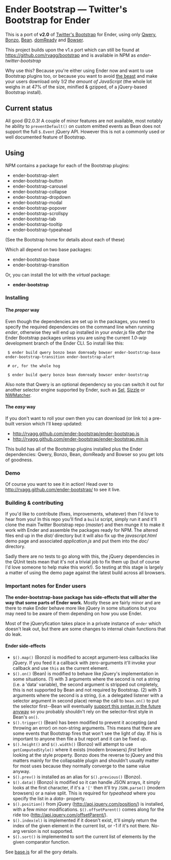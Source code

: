 # Ender Bootstrap &mdash; Twitter's Bootstrap for Ender

This is a port of **v2.0** of [Twitter's
Bootstrap](http://twitter.github.com/bootstrap) for Ender, using only
[Qwery](https://github.com/ded/qwery),
[Bonzo](https://github.com/ded/bonzo),
[Bean](https://github.com/fat/bean).
[domReady](https://github.com/ded/domready) and
[Bowser](https://github.com/ded/bowser).

This project builds upon the v1.x port which can still be found at
https://github.com/rvagg/bootstrap and is available in NPM as
*ender-twitter-bootstrap*

Why use this? Because you're either using Ender now and want to use
Bootstrap plugins too, or because you want to avoid [the
beast](http://jquery.com) and make your users download only *1/2 the
amount of JavaScript* (the whole lot weighs in at 47% of the size,
minified & gzipped, of a jQuery-based Bootstrap install).

## Current status

All good @2.0.3! A couple of minor features are not available, most notably
he ability to `preventDefault()` on custom emitted events as Bean does
not support the full `$.Event` jQuery API. However this is not a commonly
used or well documented feature of Bootstrap.

## Using

NPM contains a package for each of the Bootstrap plugins:

 * ender-bootstrap-alert
 * ender-bootstrap-button
 * ender-bootstrap-carousel
 * ender-bootstrap-collapse
 * ender-bootstrap-dropdown
 * ender-bootstrap-modal
 * ender-bootstrap-popover
 * ender-bootstrap-scrollspy
 * ender-bootstrap-tab
 * ender-bootstrap-tooltip
 * ender-bootstrap-typeahead

(See the Bootstrap home for details about each of these)

Which all depend on two base packages:

 * ender-bootstrap-base
 * ender-bootstrap-transition

Or, you can install the lot with the *virtual* package:

 * **ender-bootstrap**

### Installing

#### The *proper* way

Even though the dependencies are set up in the packages, you need to
specify the required dependencies on the command line when running
*ender*, otherwise they will end up installed in your *ender.js* file
*after* the Ender Bootstrap packages unless you are using the current
*1.0-wip* development branch of the Ender CLI. So install like this:

```
 $ ender build qwery bonzo bean domready bowser ender-bootstrap-base ender-bootstrap-transition ender-bootstrap-alert

 # or, for the whole hog

 $ ender build qwery bonzo bean domready bowser ender-bootstrap
```

Also note that Qwery is an optional dependency so you can switch it
out for another selector engine supported by Ender, such as
[Sel](https://github.com/amccollum/sel),
[Sizzle](https://github.com/jquery/sizzle) or
[NWMatcher](https://github.com/dperini/nwmatcher).

#### The *easy* way

If you don't want to roll your own then you can download (or link to) a
pre-built version which I'll keep updated:

 * http://rvagg.github.com/ender-bootstrap/ender-bootstrap.js
 * http://rvagg.github.com/ender-bootstrap/ender-bootstrap.min.js

This build has all of the Bootstrap plugins installed plus the Ender
dependencies: Qwery, Bonzo, Bean, domReady and Bowser so you get lots of
goodness.

### Demo

Of course you want to see it in action! Head over to
http://rvagg.github.com/ender-bootstrap/ to see it live.

### Building & contributing

If you'd like to contribute (fixes, improvements, whatever) then I'd
love to hear from you! In this repo you'll find a `build` script, simply
run it and it'll clone the main Twitter Bootstrap repo (*master*) and
then munge it to make it work with Ender and assemble the packages ready
for NPM. The altered files end up in the *dist/* directory but it will
also fix up the *javascript.html* demo page and associated
*application.js* and put them into the *doc/* directory.

Sadly there are no tests to go along with this, the jQuery dependencies
in the QUnit tests mean that it's not a trivial job to fix them up (but
of course I'd love someone to help make this work!). So testing at this
stage is largely a matter of using the demo page against the latest
build across all browsers.

### Important notes for Ender users

**The ender-bootstrap-base package has side-effects that will alter the
way that some parts of Ender work.** Mostly these are fairly minor and
are there to make Ender behave more like jQuery in some situations but
you may need to be aware of them depending on how you use Ender.

Most of the jQueryfication takes place in a private instance of `ender`
which doesn't leak out, but there are some changes to internal chain
functions that do leak.

#### Ender side-effects

 * `$().map()` (Bonzo) is modified to accept argument-less callbacks
   like jQuery. If you feed it a callback with zero-arguments it'll
   invoke your callback and use `this` as the current element.
 * `$().on()` (Bean) is modified to behave like jQuery's implementation
   in some situations. (1) with 3 arguments where the second is not a
   string (i.e. a 'data' variable), the second argument is stripped out
   cmpletely, this is not supported by Bean and not required by
   Bootstrap. (2) with 3 arguments where the second is a string, (i.e. a
   delegated listener with a selector argument in second place) remap
   the call to `bean.on()` to put the selector first--Bean will
   eventually [support this syntax in the future
   anyway](https://github.com/fat/bean/issues/55) so you probably
   shouldn't rely on the selector-first style in Bean's `on()`.
 * `$().trigger()` (Bean) has been modified to prevent it accepting (and
   throwing an error) on non-string arguments. This means that there are
   some events that Bootstrap fires that won't see the light of day. If
   his is important to anyone then file a but report and it can be
   fixed up.
 * `$().height()` and `$().width()` (Bonzo) will attempt to use
   `getComputedStyle()` where it exists (modern browsers) *first* before
   looking at the style property. Bonzo does the reverse to jQuery and
   this matters mainly for the collapsable plugin and shouldn't usually
   matter for most uses because they normally converge to the same value
   anyway.
 * `$().prev()` is installed as an alias for `$().previous()` (Bonzo).
 * `$().data()` (Bonzo) is modified so it can handle JSON arrays, it
   simply looks at the first character, if it's a `'['` then it'll try
   `JSON.parse()` (modern browsers) or a naive split. This is required
   for *typeahead* where you specify the list in a *data-* property.
 * `$().position()` from jQuery (http://api.jquery.com/position/) is
   installed, with a few minor modifications. `$().offsetParent()` comes
   along for the ride too (http://api.jquery.com/offsetParent/).
 * `$().index(el)` is implemented if it doesn't exist, it'll simply return
   the index of the given element in the current list, or -1 if it's not
   there. No-arg version is not supported.
 * `$().sort()` is implemented to sort the current list of elements by
   the given comparator function.

See
[base.js](https://github.com/rvagg/ender-bootstrap/blob/master/base/base.js)
for all the gory details.